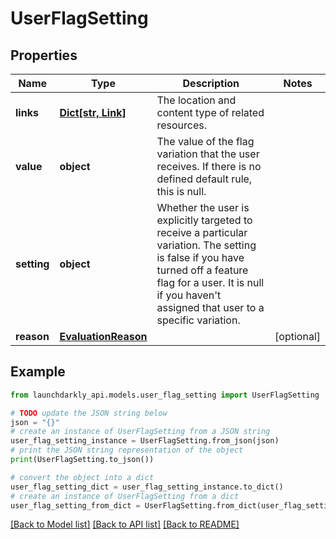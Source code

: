 # UserFlagSetting


## Properties

Name | Type | Description | Notes
------------ | ------------- | ------------- | -------------
**links** | [**Dict[str, Link]**](Link.md) | The location and content type of related resources. | 
**value** | **object** | The value of the flag variation that the user receives. If there is no defined default rule, this is null. | 
**setting** | **object** | Whether the user is explicitly targeted to receive a particular variation. The setting is false if you have turned off a feature flag for a user. It is null if you haven&#39;t assigned that user to a specific variation. | 
**reason** | [**EvaluationReason**](EvaluationReason.md) |  | [optional] 

## Example

```python
from launchdarkly_api.models.user_flag_setting import UserFlagSetting

# TODO update the JSON string below
json = "{}"
# create an instance of UserFlagSetting from a JSON string
user_flag_setting_instance = UserFlagSetting.from_json(json)
# print the JSON string representation of the object
print(UserFlagSetting.to_json())

# convert the object into a dict
user_flag_setting_dict = user_flag_setting_instance.to_dict()
# create an instance of UserFlagSetting from a dict
user_flag_setting_from_dict = UserFlagSetting.from_dict(user_flag_setting_dict)
```
[[Back to Model list]](../README.md#documentation-for-models) [[Back to API list]](../README.md#documentation-for-api-endpoints) [[Back to README]](../README.md)


